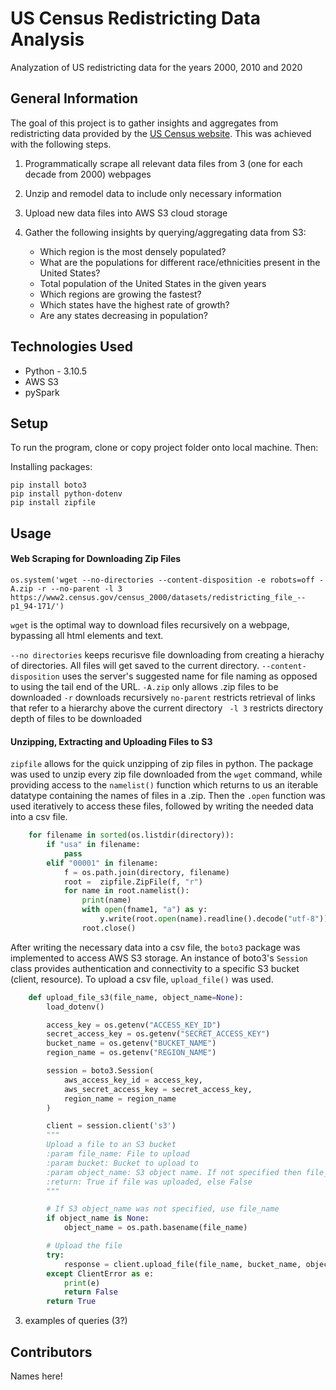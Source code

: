 # US Census Redistricting Data Analysis 
Analyzation of US redistricting data for the years 2000, 2010 and 2020


<!-- ## Table of Contents
* [General Info](#general-information)
* [Technologies Used](#technologies-used)
* [Features](#features)
* [Screenshots](#screenshots)
* [Setup](#setup)
* [Room for Improvement](#room-for-improvement)
* [Contact](#contact) -->


## General Information
The goal of this project is to gather insights and aggregates from redistricting data provided by the [US Census website](https://www.census.gov/data.html). This was achieved with the following steps.

1. Programmatically scrape all relevant data files from 3 (one for each decade from 2000) webpages
2. Unzip and remodel data to include only necessary information
3. Upload new data files into AWS S3 cloud storage
4. Gather the following insights by querying/aggregating data from S3:

    * Which region is the most densely populated?
    * What are the populations for different race/ethnicities present in the United States?
    * Total population of the United States in the given years
    * Which regions are growing the fastest?
    * Which states have the highest rate of growth?
    * Are any states decreasing in population?

<!-- - Why did you undertake it? -->
<!-- You don't have to answer all the questions - just the ones relevant to your project. -->


## Technologies Used
- Python - 3.10.5
- AWS S3
- pySpark


<!-- ## Screenshots
![Example screenshot](./img/screenshot.png) -->
<!-- If you have screenshots you'd like to share, include them here. -->


## Setup
<!-- What are the project requirements/dependencies? Where are they listed? A requirements.txt or a Pipfile.lock file perhaps? Where is it located?

Proceed to describe how to install / setup one's local environment / get started with the project. -->
To run the program, clone or copy project folder onto local machine. Then:

Installing packages:
```
pip install boto3
pip install python-dotenv
pip install zipfile

```

## Usage

#### Web Scraping for Downloading Zip Files
```
os.system('wget --no-directories --content-disposition -e robots=off -A.zip -r --no-parent -l 3 https://www2.census.gov/census_2000/datasets/redistricting_file_--p1_94-171/')
```
```wget``` is the optimal way to download files recursively on a webpage, bypassing all html elements and text.
    
```--no directories``` keeps recurisve file downloading from creating a hierachy of directories. All files will get saved to the current directory. 
 ```--content-disposition``` uses the server's suggested name for file naming as opposed to using the tail end of the URL.
```-A.zip``` only allows .zip files to be downloaded
```-r``` downloads recursively
```no-parent``` restricts retrieval of links that refer to a hierarchy above the current directory
 ``` -l 3``` restricts directory depth of files to be downloaded 

#### Unzipping, Extracting and Uploading Files to S3

```zipfile``` allows for the quick unzipping of zip files in python. The package was used to unzip every zip file downloaded from the ```wget``` command, while providing access to the ```namelist()``` function which returns to us an iterable datatype containing the names of files in a .zip. Then the ```.open``` function was used iteratively to access these files, followed by writing the needed data into a csv file. 

```python
    for filename in sorted(os.listdir(directory)):
        if "usa" in filename:
            pass
        elif "00001" in filename:
            f = os.path.join(directory, filename)
            root =  zipfile.ZipFile(f, "r")
            for name in root.namelist():
                print(name)
                with open(fname1, "a") as y:
                    y.write(root.open(name).readline().decode("utf-8"))
                root.close()
```

After writing the necessary data into a csv file, the ```boto3``` package was implemented to access AWS S3 storage. An instance of boto3's ```Session``` class provides authentication and connectivity to a specific S3 bucket (client, resource). To upload a csv file, ```upload_file()``` was used.

```python
    def upload_file_s3(file_name, object_name=None):
        load_dotenv()

        access_key = os.getenv("ACCESS_KEY_ID")
        secret_access_key = os.getenv("SECRET_ACCESS_KEY")
        bucket_name = os.getenv("BUCKET_NAME")
        region_name = os.getenv("REGION_NAME")

        session = boto3.Session(
            aws_access_key_id = access_key,
            aws_secret_access_key = secret_access_key,
            region_name = region_name
        )

        client = session.client('s3')
        """
        Upload a file to an S3 bucket
        :param file_name: File to upload
        :param bucket: Bucket to upload to
        :param object_name: S3 object name. If not specified then file_name is used
        :return: True if file was uploaded, else False
        """

        # If S3 object_name was not specified, use file_name
        if object_name is None:
            object_name = os.path.basename(file_name)

        # Upload the file
        try:
            response = client.upload_file(file_name, bucket_name, object_name)
        except ClientError as e:
            print(e)
            return False
        return True
```

3. examples of queries (3?)


<!-- ## Usage
How does one go about using it?
Provide various use cases and code examples here.

`write-your-code-here` -->


<!-- ## Project Status
Project is: _in progress_ / _complete_ / _no longer being worked on_. If you are no longer working on it, provide reasons why. -->


<!-- ## Acknowledgements
Give credit here.
- This project was inspired by...
- This project was based on [this tutorial](https://www.example.com).
- Many thanks to... -->


## Contributors
Names here!



<!-- Optional -->